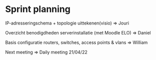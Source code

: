 # Sprint planning 

IP-adresseringschema + topologie uittekenen(visio) => Jouri

Overzicht benodigdheden serverinstallatie (met Moodle ELO) => Daniel

Basis configuratie routers, switches, access points & vlans => William

Next meeting => Daily meeting 21/04/22